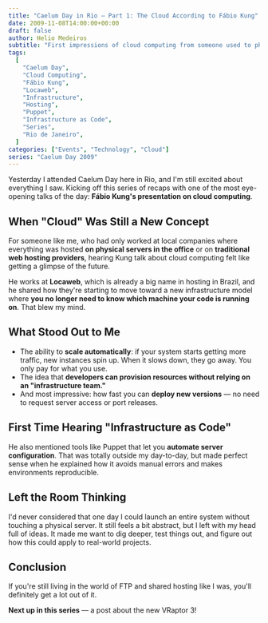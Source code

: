 ```yaml
---
title: "Caelum Day in Rio – Part 1: The Cloud According to Fábio Kung"
date: 2009-11-08T14:00:00+00:00
draft: false
author: Helio Medeiros
subtitle: "First impressions of cloud computing from someone used to physical servers"
tags:
  [
    "Caelum Day",
    "Cloud Computing",
    "Fábio Kung",
    "Locaweb",
    "Infrastructure",
    "Hosting",
    "Puppet",
    "Infrastructure as Code",
    "Series",
    "Rio de Janeiro",
  ]
categories: ["Events", "Technology", "Cloud"]
series: "Caelum Day 2009"
---
```


Yesterday I attended Caelum Day here in Rio, and I'm still excited about everything I saw. Kicking off this series of recaps with one of the most eye-opening talks of the day: **Fábio Kung's presentation on cloud computing**.

## When "Cloud" Was Still a New Concept

For someone like me, who had only worked at local companies where everything was hosted **on physical servers in the office** or on **traditional web hosting providers**, hearing Kung talk about cloud computing felt like getting a glimpse of the future.

He works at **Locaweb**, which is already a big name in hosting in Brazil, and he shared how they're starting to move toward a new infrastructure model where **you no longer need to know which machine your code is running on**. That blew my mind.

## What Stood Out to Me

- The ability to **scale automatically**: if your system starts getting more traffic, new instances spin up. When it slows down, they go away. You only pay for what you use.
- The idea that **developers can provision resources without relying on an "infrastructure team."**
- And most impressive: how fast you can **deploy new versions** — no need to request server access or port releases.

## First Time Hearing "Infrastructure as Code"

He also mentioned tools like Puppet that let you **automate server configuration**. That was totally outside my day-to-day, but made perfect sense when he explained how it avoids manual errors and makes environments reproducible.

## Left the Room Thinking

I'd never considered that one day I could launch an entire system without touching a physical server. It still feels a bit abstract, but I left with my head full of ideas. It made me want to dig deeper, test things out, and figure out how this could apply to real-world projects.

## Conclusion

If you're still living in the world of FTP and shared hosting like I was, you'll definitely get a lot out of it.

**Next up in this series** — a post about the new VRaptor 3!

